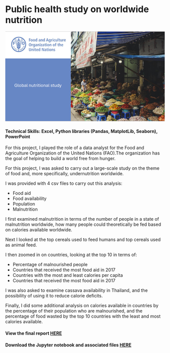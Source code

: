 # Public health study on worldwide nutrition
![Public health study cover page](../images_english/P4.png)
#### Technical Skills: Excel, Python libraries (Pandas, MatplotLib, Seaborn), PowerPoint

For this project, I played the role of a data analyst for the Food and Agriculture Organization of the United Nations (FAO).The organization has the goal of helping to build a world free from hunger.

For this project, I was asked to carry out a large-scale study on the theme of food and, more specifically, undernutrition worldwide.

I was provided with 4 csv files to carry out this analysis:
- Food aid
- Food availability
- Population
- Malnutrition

I first examined malnutrition in terms of the number of people in a state of malnutrition worldwide, how many people could theoretically be fed based on calories available worldwide.

Next I looked at the top cereals used to feed humans and top cereals used as animal feed.

I then zoomed in on countries, looking at the top 10 in terms of:
- Percentage of malnourished people
- Countries that received the most food aid in 2017
- Countries with the most and least calories per capita
- Countries that received the most food aid in 2017

I was also asked to examine cassava availability in Thailand, and the possibility of using it to reduce calorie deficits.

Finally, I did some additional analysis on calories available in countries by the percentage of their population who are malnourished, and the percentage of food wasted by the top 10 countries with the least and most calories available. 

#### View the final report [HERE](https://flossytoo.github.io/portfolio/Project_4/nutrition.pdf)

#### Download the Jupyter notebook and associated files [HERE](https://flossytoo.github.io/portfolio/Project_4/Jupyter.zip)
